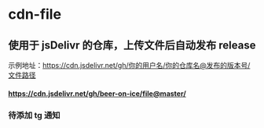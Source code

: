 # cdn-file

## 使用于 jsDelivr 的仓库，上传文件后自动发布 release

示例地址：https://cdn.jsdelivr.net/gh/你的用户名/你的仓库名@发布的版本号/文件路径

#### https://cdn.jsdelivr.net/gh/beer-on-ice/file@master/

### 待添加 tg 通知
